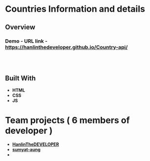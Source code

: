 # Countries Information and details 

## Overview

  <h3>   Demo - URL link -
    <a href="https://hanlinthedeveloper.github.io/Country-api/">
   https://hanlinthedeveloper.github.io/Country-api/
    </a>
  </h3>
  
<br/>
<br/>

## Built With

- **HTML**
- **CSS**
- **JS**

# Team projects  ( 6 members of developer )

- **[HanlinTheDEVELOPER](https://www.github.com/HanlinTheDEVELOPER)**
- **[sumyat-aung](https://www.github.com/sumyat-aung)**
- 

